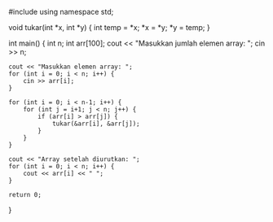 #include <iostream>
using namespace std;

void tukar(int *x, int *y) {
    int temp = *x;
    *x = *y;
    *y = temp;
}

int main() {
    int n;
    int arr[100];
    cout << "Masukkan jumlah elemen array: ";
    cin >> n;

    cout << "Masukkan elemen array: ";
    for (int i = 0; i < n; i++) {
        cin >> arr[i];
    }

    for (int i = 0; i < n-1; i++) {
        for (int j = i+1; j < n; j++) {
            if (arr[i] > arr[j]) {
                tukar(&arr[i], &arr[j]);
            }
        }
    }

    cout << "Array setelah diurutkan: ";
    for (int i = 0; i < n; i++) {
        cout << arr[i] << " ";
    }

    return 0;
}

